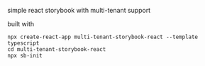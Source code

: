 simple react storybook with multi-tenant support

built with
```
npx create-react-app multi-tenant-storybook-react --template typescript
cd multi-tenant-storybook-react
npx sb-init
```